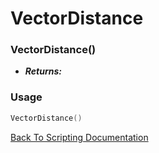 # VectorDistance

### VectorDistance()
- ***Returns:*** 

### Usage

```Lua
VectorDistance()
```


[Back To Scripting Documentation](../README.md)
